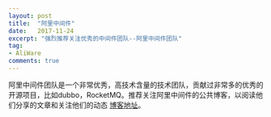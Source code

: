 ```yaml
---
layout: post
title:  "阿里中间件"
date:   2017-11-24
excerpt: "强烈推荐关注优秀的中间件团队--阿里中间件团队"
tag:
- AliWare
comments: true
---
```


阿里中间件团队是一个非常优秀，高技术含量的技术团队，贡献过非常多的优秀的开源项目，比如dubbo，RocketMQ。推荐关注阿里中间件的公共博客，以阅读他们分享的文章和关注他们的动态 [博客地址](http://jm.taobao.org/)。